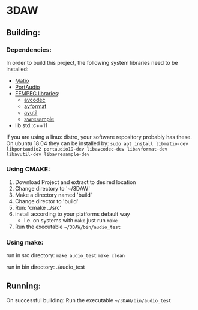 # 3DAW

## Building:
### Dependencies:

In order to build this project, the following system libraries need to be installed:
* [Matio](https://github.com/tbeu/matio)
* [PortAudio](http://www.portaudio.com/)
* [FFMPEG libraries](https://github.com/FFmpeg/FFmpeg):
	* [avcodec]()
	* [avformat]()
	* [avutil]()
	* [swresample]()
* lib std::c++11

If you are using a linux distro, your software repository probably has these. On ubuntu 18.04 they can be installed by:
`sudo apt install libmatio-dev libportaudio2 portaudio19-dev libavcodec-dev libavformat-dev libavutil-dev libavresample-dev`

### Using CMAKE:
1. Download Project and extract to desired location
1. Change directory to '~/3DAW'
1. Make a directory named 'build'
1. Change director to 'build'
1. Run: 'cmake ../src'
1. install according to your platforms default way
	* i.e. on systems with `make` just run `make`
1. Run the executable `~/3DAW/bin/audio_test`

### Using make:
run in src directory:
`make audio_test`
`make clean`

run in bin directory: ./audio_test

## Running:
On successful building:
Run the executable `~/3DAW/bin/audio_test`
